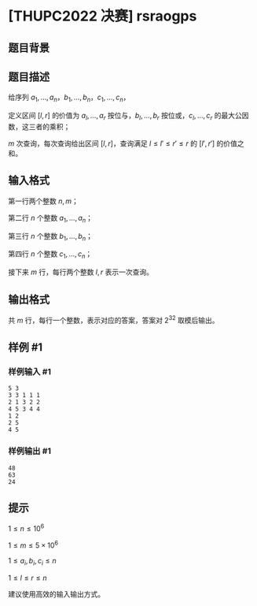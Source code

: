 # [THUPC2022 决赛] rsraogps

## 题目背景



## 题目描述

给序列 $a_1,\dots,a_n$，$b_1,\dots,b_n$，$c_1,\dots,c_n$，

定义区间 $[l,r]$ 的价值为 $a_l,\dots,a_r$ 按位与，$b_l,\dots,b_r$ 按位或，$c_l,\dots,c_r$ 的最大公因数，这三者的乘积；

$m$ 次查询，每次查询给出区间 $[l,r]$，查询满足 $l\le l'\le r'\le r$ 的 $[l',r']$ 的价值之和。

## 输入格式

第一行两个整数 $n,m$；

第二行 $n$ 个整数 $a_1,\dots,a_n$；

第三行 $n$ 个整数 $b_1,\dots,b_n$；

第四行 $n$ 个整数 $c_1,\dots,c_n$；

接下来 $m$ 行，每行两个整数 $l,r$ 表示一次查询。


## 输出格式

共 $m$ 行，每行一个整数，表示对应的答案，答案对 $2^{32}$ 取模后输出。


## 样例 #1

### 样例输入 #1
```
5 3
3 3 1 1 1
2 1 3 2 2
4 5 3 4 4
1 2
2 5
4 5
```

### 样例输出 #1

```
48
63
24
```

## 提示


$1\le n\le 10^6$

$1\le m\le 5\times 10^6$

$1\le a_i,b_i,c_i\le n$

$1\le l\le r\le n$

建议使用高效的输入输出方式。

